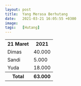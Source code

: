 ```yaml
---
layout: post
title:  Yang Merasa Berhutang
date:   2021-03-21 16:05:55 +0300
image:  
tags:   [Hutang]
---
```

<table>
  <tr>
    <th>21 Maret</th>
    <th>2021</th>
  </tr>
  <tr>
    <td>Dimas</td>
    <td>40.000</td>
  </tr>
  <tr>
    <td>Sandi</td>
    <td>5.000</td>
  </tr>
  <tr>
    <td>Yuda</td>
    <td>18.000</td>
  </tr>
  <tr>
    <th>Total</th>
    <th>63.000</th>
  </tr>
</table>
